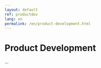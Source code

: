 ```yaml
---
layout: default
ref: productdev
lang: en
permalink: /en/product-development.html
---
```


# Product Development
...
